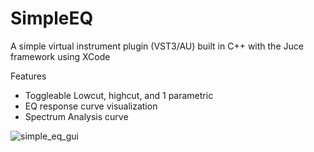 # SimpleEQ

A simple virtual instrument plugin (VST3/AU) built in C++ with the Juce framework using XCode

Features
* Toggleable Lowcut, highcut, and 1 parametric
* EQ response curve visualization
* Spectrum Analysis curve

![simple_eq_gui](https://github.com/rrecalo/SimpleEQ/assets/103965989/2a325a74-de6a-429e-a5a5-437ac28ecd64)
